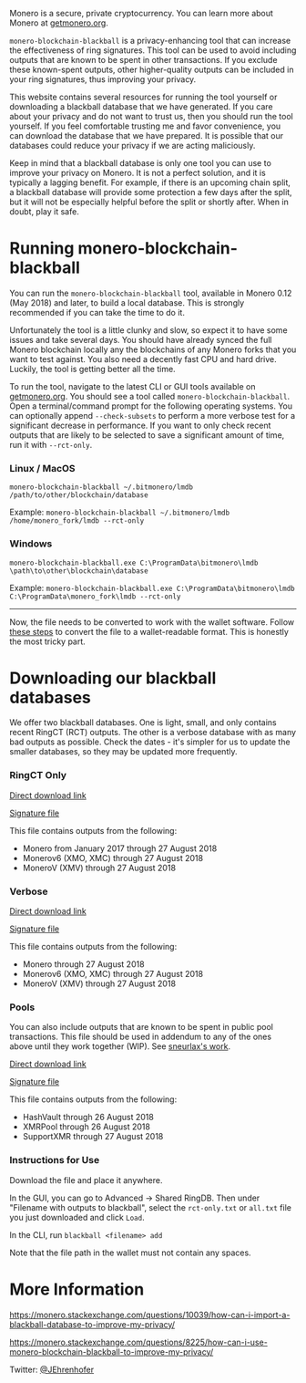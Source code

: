 Monero is a secure, private cryptocurrency. You can learn more about Monero at [getmonero.org](https://getmonero.org).

`monero-blockchain-blackball` is a privacy-enhancing tool that can increase the effectiveness of ring signatures. This tool can be used to avoid including outputs that are known to be spent in other transactions. If you exclude these known-spent outputs, other higher-quality outputs can be included in your ring signatures, thus improving your privacy.

This website contains several resources for running the tool yourself or downloading a blackball database that we have generated. If you care about your privacy and do not want to trust us, then you should run the tool yourself. If you feel comfortable trusting me and favor convenience, you can download the database that we have prepared. It is possible that our databases could reduce your privacy if we are acting maliciously.

Keep in mind that a blackball database is only one tool you can use to improve your privacy on Monero. It is not a perfect solution, and it is typically a lagging benefit. For example, if there is an upcoming chain split, a blackball database will provide some protection a few days after the split, but it will not be especially helpful before the split or shortly after. When in doubt, play it safe.

# Running monero-blockchain-blackball

You can run the `monero-blockchain-blackball` tool, available in Monero 0.12 (May 2018) and later, to build a local database. This is strongly recommended if you can take the time to do it.

Unfortunately the tool is a little clunky and slow, so expect it to have some issues and take several days. You should have already synced the full Monero blockchain locally any the blockchains of any Monero forks that you want to test against. You also need a decently fast CPU and hard drive. Luckily, the tool is getting better all the time.

To run the tool, navigate to the latest CLI or GUI tools available on [getmonero.org](https://getmonero.org/downloads). You should see a tool called `monero-blockchain-blackball`. Open a terminal/command prompt for the following operating systems. You can optionally append `--check-subsets` to perform a more verbose test for a significant decrease in performance. If you want to only check recent outputs that are likely to be selected to save a significant amount of time, run it with `--rct-only`.

### Linux / MacOS

`monero-blockchain-blackball ~/.bitmonero/lmdb /path/to/other/blockchain/database`

Example: `monero-blockchain-blackball ~/.bitmonero/lmdb /home/monero_fork/lmdb --rct-only`

### Windows

`monero-blockchain-blackball.exe C:\ProgramData\bitmonero\lmdb \path\to\other\blockchain\database`

Example: `monero-blockchain-blackball.exe C:\ProgramData\bitmonero\lmdb C:\ProgramData\monero_fork\lmdb --rct-only`

---

Now, the file needs to be converted to work with the wallet software. Follow [these steps](https://monero.stackexchange.com/questions/10042/how-can-i-convert-a-blackball-lmdb-database-into-a-wallet-readable-format) to convert the file to a wallet-readable format. This is honestly the most tricky part.

# Downloading our blackball databases

We offer two blackball databases. One is light, small, and only contains recent RingCT (RCT) outputs. The other is a verbose database with as many bad outputs as possible. Check the dates - it's simpler for us to update the smaller databases, so they may be updated more frequently.

### RingCT Only

[Direct download link](https://drive.google.com/uc?export=download&id=1r1h9hEVzJN5XsUnsCnfGesWmzovRE3Qo)

[Signature file](https://drive.google.com/uc?export=download&id=1-HCabvc9CNQnb87msJFrbSwx83OKPCbc)

This file contains outputs from the following:

* Monero from January 2017 through 27 August 2018
* Monerov6 (XMO, XMC) through 27 August 2018
* MoneroV (XMV) through 27 August 2018

### Verbose

[Direct download link](https://drive.google.com/uc?export=download&id=1zPer9BqsIno8ZI_RMQuRFehiAdx8kbyZ)

[Signature file](https://drive.google.com/uc?export=download&id=1yr0yhWSmK4Ng1IAY8RDlY048OAZ0uoQo)

This file contains outputs from the following:

* Monero through 27 August 2018
* Monerov6 (XMO, XMC) through 27 August 2018
* MoneroV (XMV) through 27 August 2018

### Pools

You can also include outputs that are known to be spent in public pool transactions. This file should be used in addendum to any of the ones above until they work together (WIP). See [sneurlax's work](https://github.com/sneurlax/xmreuse).

[Direct download link](https://drive.google.com/uc?export=download&id=1bFHsAXkN01tElcjU2dtJuLtqMCU_lDuk)

[Signature file](https://drive.google.com/uc?export=download&id=1xbcmvm2v1l-DVARghCgGInYfz_B3m2gl)

This file contains outputs from the following:

* HashVault through 26 August 2018
* XMRPool through 26 August 2018
* SupportXMR through 27 August 2018

### Instructions for Use

Download the file and place it anywhere.

In the GUI, you can go to Advanced -> Shared RingDB. Then under "Filename with outputs to blackball", select the `rct-only.txt` or `all.txt` file you just downloaded and click `Load`.

In the CLI, run `blackball <filename> add`

Note that the file path in the wallet must not contain any spaces.

# More Information

https://monero.stackexchange.com/questions/10039/how-can-i-import-a-blackball-database-to-improve-my-privacy/

https://monero.stackexchange.com/questions/8225/how-can-i-use-monero-blockchain-blackball-to-improve-my-privacy/

Twitter: [@JEhrenhofer](https://twitter.com/JEhrenhofer)
